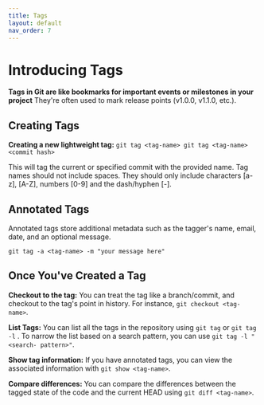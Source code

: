 ```yaml
---
title: Tags
layout: default
nav_order: 7
---
```


# Introducing Tags

**Tags in Git are like bookmarks for important events or milestones in your project** 
They're often used to mark release points (v1.0.0, v1.1.0, etc.). 

## Creating Tags

**Creating a new lightweight tag:**
`git tag <tag-name>
git tag <tag-name> <commit hash>`

This will tag the current or specified commit with the provided name.
Tag names should not include spaces. They should only include characters [a-z], [A-Z],
numbers [0-9] and the dash/hyphen [-].


## Annotated Tags

Annotated tags store additional metadata such as the tagger's name, email, date, and
an optional message.

`git tag -a <tag-name> -m "your message here"`


## Once You've Created a Tag

**Checkout to the tag:** You can treat the tag like a branch/commit, and checkout to the
tag's point in history. For instance, `git checkout <tag-name>`.

**List Tags:** You can list all the tags in the repository using `git tag` or `git tag -l` . To
narrow the list based on a search pattern, you can use `git tag -l "<search-
pattern>"`.

**Show tag information:** If you have annotated tags, you can view the associated
information with `git show <tag-name>`.

**Compare differences:** You can compare the differences between the tagged state of
the code and the current HEAD using `git diff <tag-name>`.